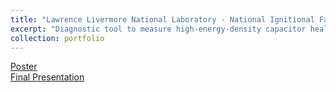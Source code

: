 ```yaml
---
title: "Lawrence Livermore National Laboratory - National Ignitional Facility"
excerpt: "Diagnostic tool to measure high-energy-density capacitor health<br/><img src='/files/llnl_nif/img7.jpg' width='500'>"
collection: portfolio
---
```


<!-- ## Overview

The National Ignition Facility (NIF) is home to the largest and most powerful laser in the world. The Power Conditioning System (PCS), which contains an array of 4000 capacitors, supplies the electrical energy to the laser amplifiers. Failure of one of these capacitors results in a loss of one 1.8MJ PCS module and causes delays in NIF’s research while repairs are made. This sensor is part of an array of tools used to analyze and track the health of the PCS capacitors.

![NIF](/files/llnl_nif/nif_overhead.png)

The National Ignition Facility uses 4000 capacitors installed in 192 PCS modules to provide up to 400MJ of electrical energy to the laser amplifiers.

These capacitors are discharged through 100 miles of coaxial cables into 7680 flashlamps, providing gain to the laser.

NIF has experienced 4 capacitor failures in the last 8 years…
…resulting in programmatic delays while the repairs are done.


NIF takes great effort to avoid capacitor failures. The Capscan sensor will be one of the tools used to monitor the capacitor banks.

## Failure Detection Methods

The Main Energy Storage Module (MESM) is a complicated circuit consisting of 20 capacitors and damping elements. It can be approximated as an RLC circuit with parasitics.

Changes in capacitance indicate a failing capacitor.

The circuit resonates at approximately 3 kHz. To determine the exact resonant frequency, the Capscan sensor sends a series of AC frequency sweeps through the MESM while monitoring the output current and voltage at each frequency. Using the equation

![Resonance Equation](/files/llnl_nif/res_eqn.png)

the capacitance of an individual capacitor in a PCS module can be determined without performing a time-consuming capacitor disconnect procedure. If the capacitance deviates from acceptable values, it will be replaced.


## CAPSCAN Sensor

By tracking changes in capacitance, NIF operators can detect impending capacitor failure. Due to their internal arrangement, NIF capacitors generally lose capacitance in increments of 10 uF.

CAPSCAN operates by sending a frequency sweep into a NIF capacitor, and uses the resonant peak to determine capacitance.


Replace the previous-generation Capscan sensor, which was restricted to low signal levels, slow, difficult to operate, and made inconsistent measurements due to parasitic elements.

Develop a computer application that enables engineers to analyze and track the capacitance of each capacitor over time, allowing degraded capacitors to be removed from service before they fail.

Deploy the next-generation sensor to each of the 4 NIF capacitor bays. -->


[Poster](/files/llnl_nif/LLNL_NIF_Poster.pdf)  
[Final Presentation](/files/llnl_nif/J_Wapman_Final_Presentation.pdf)

